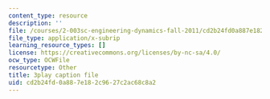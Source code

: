 ```yaml
---
content_type: resource
description: ''
file: /courses/2-003sc-engineering-dynamics-fall-2011/cd2b24fd0a887e182c9627c2ac68c8a2_ZNVvYg1FOPk.srt
file_type: application/x-subrip
learning_resource_types: []
license: https://creativecommons.org/licenses/by-nc-sa/4.0/
ocw_type: OCWFile
resourcetype: Other
title: 3play caption file
uid: cd2b24fd-0a88-7e18-2c96-27c2ac68c8a2
---
```

